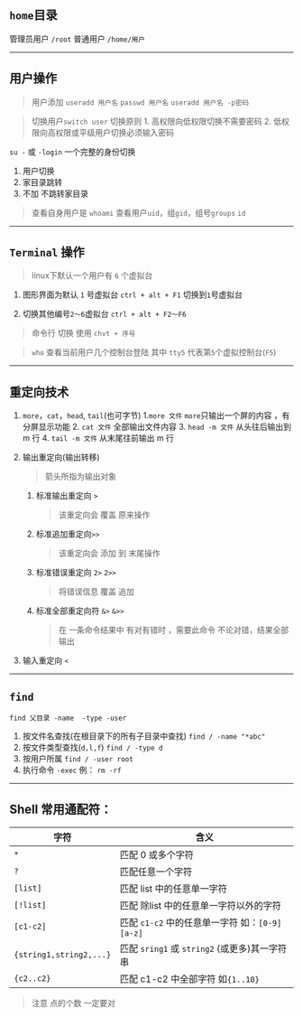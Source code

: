 ## `home`目录

管理员用户 `/root`
普通用户 `/home/用户`

----------------------------------------------
## 用户操作

>   用户添加
`useradd 用户名`
`passwd 用户名`
`useradd 用户名 -p密码`

>   切换用户`switch user`
    切换原则
    1. 高权限向低权限切换不需要密码
    2. 低权限向高权限或平级用户切换必须输入密码

`su -` 或 `-login` 一个完整的身份切换
1. 用户切换
2. 家目录跳转
3. 不加 不跳转家目录

> 查看自身用户是
`whoami`
> 查看用户`uid`，组`gid`，组号`groups`
`id`


----------------------------------------------

## `Terminal` 操作

> linux下默认一个用户有 `6` 个虚拟台
1. 图形界面为默认 `1` 号虚拟台
    `ctrl + alt + F1` 切换到`1`号虚拟台
    

2. 切换其他编号`2～6`虚拟台
   `ctrl + alt + F2～F6`

> 命令行 切换 使用 `chvt + 序号`

> `who`  查看当前用户几个控制台登陆
其中 `tty5` 代表第`5`个虚拟控制台(`F5`)

------------------------------------------
## 重定向技术

1. `more`，`cat`，`head`, `tail`(也可字节)
    1.`more 文件` `more`只输出一个屏的内容 ，有分屏显示功能 
    2. `cat 文件` 全部输出文件内容
    3. `head -m 文件` 从头往后输出到 m 行
    4. `tail -m 文件` 从末尾往前输出 m 行

2. 输出重定向(输出转移)
    > 箭头所指为输出对象
    1. 标准输出重定向 `>` 
       > 该重定向会 覆盖 原来操作
    2. 标准追加重定向`>>` 
       > 该重定向会 添加 到 末尾操作
    3. 标准错误重定向 `2>` `2>>`
       >  将错误信息 覆盖 追加 
    4. 标准全部重定向符 `&>` `&>>`
       > 在 一条命令结果中 有对有错时 ，需要此命令
       不论对错，结果全部输出
3. 输入重定向 `<`


-----------------------------
## `find`
`find 父目录 -name  -type -user`
1. 按文件名查找(在根目录下的所有子目录中查找)
    `find / -name "*abc" `
2. 按文件类型查找(`d,l,f`)
    `find / -type d`
3. 按用户所属
    `find / -user root` 
4. 执行命令
    `-exec` 
    例： `rm -rf` 


-------------------
## Shell 常用通配符：
|字符|	含义|
|------|-------|
|`*`|	匹配 0 或多个字符
|`?`|	匹配任意一个字符
|`[list]`|	匹配 list 中的任意单一字符
|`[!list]`|	匹配 除list 中的任意单一字符以外的字符
|`[c1-c2]`|	匹配 `c1-c2` 中的任意单一字符 如：`[0-9]`  `[a-z]`
|`{string1,string2,...}`|	匹配 `sring1` 或 `string2` (或更多)其一字符串
|`{c2..c2}`|	匹配 c1-c2 中全部字符 如`{1..10}`
> 注意 点的个数 一定要对
